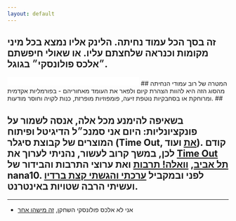 ```yaml
---
layout: default
---
```


## זה בסך הכל עמוד נחיתה. הלינק אליו נמצא בכל מיני מקומות וכנראה שלחצתם עליו. או שאולי חיפשתם ״אלכס פולונסקי״ בגוגל.
<iframe allowtransparency="true" frameborder="0" scrolling="no" src="//platform.twitter.com/widgets/follow_button.html?screen_name=alexpo&lang=he&show_count=false" style="width:300px; height:20px;"></iframe>
## המטרה של רוב עמודי הנחיתה מהסוג הזה היא להוות הצהרת קיום ולפאר את העומד מאחוריהם - בפורמליות אקדמית ומרוחקת או בסחבקיות נוטפת זיעה, פומפוזיות מופרזת, כנות לקויה וחוסר מודעות. ##

## בשאיפה להימנע מכל אלה, אנסה לשמור על פונקציונליות: היום אני סמנכ״ל הדיגיטל ופיתוח המוצרים של קבוצת סיגלר (Time Out, [את](http://atmag.co.il/) ועוד). קודם לכן, במשך קרוב לעשור, נהניתי לערוך את [Time Out תל אביב](http://timeout.co.il/), [וואלה! תרבות](http://e.walla.co.il/) ואת ערוצי התרבות והבידור של nana10. לפני ובמקביל [ערכתי והגשתי קצת ברדיו](http://www.106fm.co.il/tags/events/%D7%AA%D7%90%20%D7%9B%D7%A4%D7%A4%D7%95%D7%AA/1#page-/programs/78/tracks) ועשיתי הרבה שטויות באינטרנט. ##

<hr>

+ אני לא אלכס פולונסקי השחקן, [זה מישהו אחר](http://www.zohar-agency.com/actor/%D7%90%D7%9C%D7%9B%D7%A1-%D7%A4%D7%95%D7%9C%D7%95%D7%A0%D7%A1%D7%A7%D7%99/)